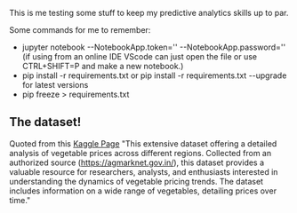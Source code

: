 This is me testing some stuff to keep my predictive analytics skills up to par.

Some commands for me to remember:

* jupyter notebook --NotebookApp.token='' --NotebookApp.password='' (if using from an online IDE VScode can just open the file or use CTRL+SHIFT=P and make a new notebook.)
* pip install -r requirements.txt or pip install -r requirements.txt --upgrade for latest versions
* pip freeze > requirements.txt

## The dataset!

Quoted from this [Kaggle Page](https://www.kaggle.com/datasets/ksamiksha19/vegetable-prices/data)
"This extensive dataset offering a detailed analysis of vegetable prices across different regions. Collected from an authorized source (https://agmarknet.gov.in/), this dataset provides a valuable resource for researchers, analysts, and enthusiasts interested in understanding the dynamics of vegetable pricing trends. The dataset includes information on a wide range of vegetables, detailing prices over time."